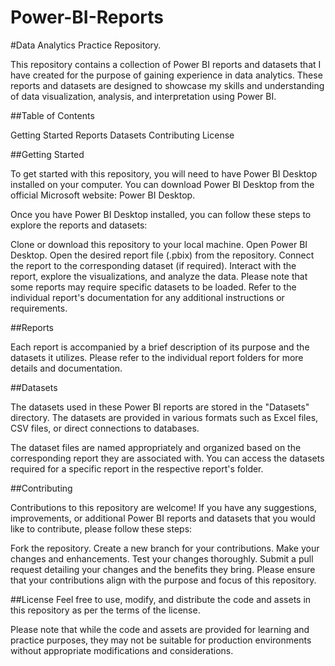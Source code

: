 # Power-BI-Reports

#Data Analytics Practice Repository.

This repository contains a collection of Power BI reports and datasets that I have created for the purpose of gaining experience in data analytics. These reports and datasets are designed to showcase my skills and understanding of data visualization, analysis, and interpretation using Power BI.

##Table of Contents

Getting Started
Reports
Datasets
Contributing
License

##Getting Started

To get started with this repository, you will need to have Power BI Desktop installed on your computer. You can download Power BI Desktop from the official Microsoft website: Power BI Desktop.

Once you have Power BI Desktop installed, you can follow these steps to explore the reports and datasets:

Clone or download this repository to your local machine.
Open Power BI Desktop.
Open the desired report file (.pbix) from the repository.
Connect the report to the corresponding dataset (if required).
Interact with the report, explore the visualizations, and analyze the data.
Please note that some reports may require specific datasets to be loaded. Refer to the individual report's documentation for any additional instructions or requirements.

##Reports

Each report is accompanied by a brief description of its purpose and the datasets it utilizes. Please refer to the individual report folders for more details and documentation.

##Datasets

The datasets used in these Power BI reports are stored in the "Datasets" directory. The datasets are provided in various formats such as Excel files, CSV files, or direct connections to databases.

The dataset files are named appropriately and organized based on the corresponding report they are associated with. You can access the datasets required for a specific report in the respective report's folder.

##Contributing

Contributions to this repository are welcome! If you have any suggestions, improvements, or additional Power BI reports and datasets that you would like to contribute, please follow these steps:

Fork the repository.
Create a new branch for your contributions.
Make your changes and enhancements.
Test your changes thoroughly.
Submit a pull request detailing your changes and the benefits they bring.
Please ensure that your contributions align with the purpose and focus of this repository.

##License
Feel free to use, modify, and distribute the code and assets in this repository as per the terms of the license.

Please note that while the code and assets are provided for learning and practice purposes, they may not be suitable for production environments without appropriate modifications and considerations.

